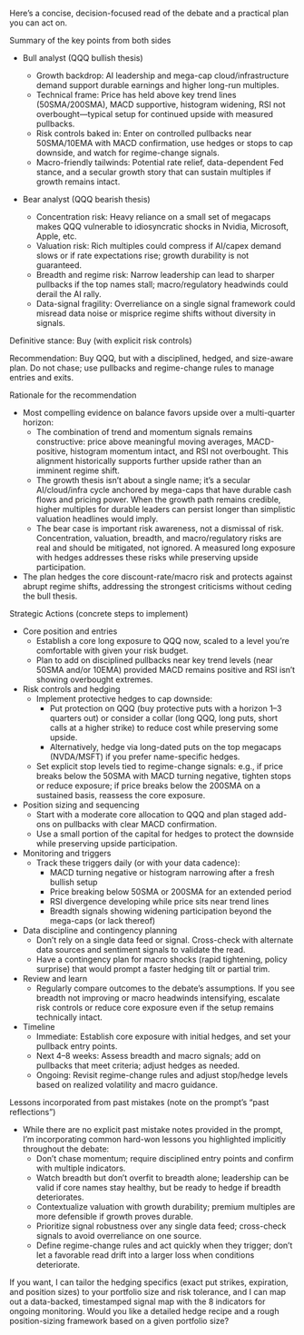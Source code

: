 Here’s a concise, decision-focused read of the debate and a practical plan you can act on.

Summary of the key points from both sides
- Bull analyst (QQQ bullish thesis)
  - Growth backdrop: AI leadership and mega-cap cloud/infrastructure demand support durable earnings and higher long-run multiples.
  - Technical frame: Price has held above key trend lines (50SMA/200SMA), MACD supportive, histogram widening, RSI not overbought—typical setup for continued upside with measured pullbacks.
  - Risk controls baked in: Enter on controlled pullbacks near 50SMA/10EMA with MACD confirmation, use hedges or stops to cap downside, and watch for regime-change signals.
  - Macro-friendly tailwinds: Potential rate relief, data-dependent Fed stance, and a secular growth story that can sustain multiples if growth remains intact.

- Bear analyst (QQQ bearish thesis)
  - Concentration risk: Heavy reliance on a small set of megacaps makes QQQ vulnerable to idiosyncratic shocks in Nvidia, Microsoft, Apple, etc.
  - Valuation risk: Rich multiples could compress if AI/capex demand slows or if rate expectations rise; growth durability is not guaranteed.
  - Breadth and regime risk: Narrow leadership can lead to sharper pullbacks if the top names stall; macro/regulatory headwinds could derail the AI rally.
  - Data-signal fragility: Overreliance on a single signal framework could misread data noise or misprice regime shifts without diversity in signals.

Definitive stance: Buy (with explicit risk controls)

Recommendation: Buy QQQ, but with a disciplined, hedged, and size-aware plan. Do not chase; use pullbacks and regime-change rules to manage entries and exits.

Rationale for the recommendation
- Most compelling evidence on balance favors upside over a multi-quarter horizon:
  - The combination of trend and momentum signals remains constructive: price above meaningful moving averages, MACD-positive, histogram momentum intact, and RSI not overbought. This alignment historically supports further upside rather than an imminent regime shift.
  - The growth thesis isn’t about a single name; it’s a secular AI/cloud/infra cycle anchored by mega-caps that have durable cash flows and pricing power. When the growth path remains credible, higher multiples for durable leaders can persist longer than simplistic valuation headlines would imply.
  - The bear case is important risk awareness, not a dismissal of risk. Concentration, valuation, breadth, and macro/regulatory risks are real and should be mitigated, not ignored. A measured long exposure with hedges addresses these risks while preserving upside participation.
- The plan hedges the core discount-rate/macro risk and protects against abrupt regime shifts, addressing the strongest criticisms without ceding the bull thesis.

Strategic Actions (concrete steps to implement)
- Core position and entries
  - Establish a core long exposure to QQQ now, scaled to a level you’re comfortable with given your risk budget.
  - Plan to add on disciplined pullbacks near key trend levels (near 50SMA and/or 10EMA) provided MACD remains positive and RSI isn’t showing overbought extremes.
- Risk controls and hedging
  - Implement protective hedges to cap downside:
    - Put protection on QQQ (buy protective puts with a horizon 1–3 quarters out) or consider a collar (long QQQ, long puts, short calls at a higher strike) to reduce cost while preserving some upside.
    - Alternatively, hedge via long-dated puts on the top megacaps (NVDA/MSFT) if you prefer name-specific hedges.
  - Set explicit stop levels tied to regime-change signals: e.g., if price breaks below the 50SMA with MACD turning negative, tighten stops or reduce exposure; if price breaks below the 200SMA on a sustained basis, reassess the core exposure.
- Position sizing and sequencing
  - Start with a moderate core allocation to QQQ and plan staged add-ons on pullbacks with clear MACD confirmation.
  - Use a small portion of the capital for hedges to protect the downside while preserving upside participation.
- Monitoring and triggers
  - Track these triggers daily (or with your data cadence):
    - MACD turning negative or histogram narrowing after a fresh bullish setup
    - Price breaking below 50SMA or 200SMA for an extended period
    - RSI divergence developing while price sits near trend lines
    - Breadth signals showing widening participation beyond the mega-caps (or lack thereof)
- Data discipline and contingency planning
  - Don’t rely on a single data feed or signal. Cross-check with alternate data sources and sentiment signals to validate the read.
  - Have a contingency plan for macro shocks (rapid tightening, policy surprise) that would prompt a faster hedging tilt or partial trim.
- Review and learn
  - Regularly compare outcomes to the debate’s assumptions. If you see breadth not improving or macro headwinds intensifying, escalate risk controls or reduce core exposure even if the setup remains technically intact.
- Timeline
  - Immediate: Establish core exposure with initial hedges, and set your pullback entry points.
  - Next 4–8 weeks: Assess breadth and macro signals; add on pullbacks that meet criteria; adjust hedges as needed.
  - Ongoing: Revisit regime-change rules and adjust stop/hedge levels based on realized volatility and macro guidance.

Lessons incorporated from past mistakes (note on the prompt’s “past reflections”)
- While there are no explicit past mistake notes provided in the prompt, I’m incorporating common hard-won lessons you highlighted implicitly throughout the debate:
  - Don’t chase momentum; require disciplined entry points and confirm with multiple indicators.
  - Watch breadth but don’t overfit to breadth alone; leadership can be valid if core names stay healthy, but be ready to hedge if breadth deteriorates.
  - Contextualize valuation with growth durability; premium multiples are more defensible if growth proves durable.
  - Prioritize signal robustness over any single data feed; cross-check signals to avoid overreliance on one source.
  - Define regime-change rules and act quickly when they trigger; don’t let a favorable read drift into a larger loss when conditions deteriorate.

If you want, I can tailor the hedging specifics (exact put strikes, expiration, and position sizes) to your portfolio size and risk tolerance, and I can map out a data-backed, timestamped signal map with the 8 indicators for ongoing monitoring. Would you like a detailed hedge recipe and a rough position-sizing framework based on a given portfolio size?